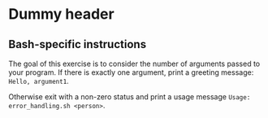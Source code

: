 # Dummy header

## Bash-specific instructions

The goal of this exercise is to consider the number of arguments passed to your program.
If there is exactly one argument, print a greeting message: `Hello, argument1`.

Otherwise exit with a non-zero status and print a usage message `Usage: error_handling.sh <person>`.
